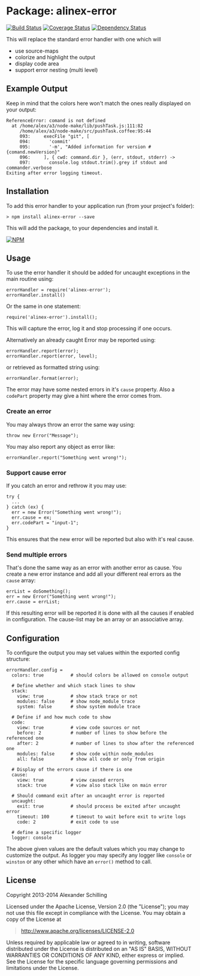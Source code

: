 Package: alinex-error
=================================================

[![Build Status](https://travis-ci.org/alinex/node-error.svg?branch=master)](https://travis-ci.org/alinex/node-error)
[![Coverage Status](https://coveralls.io/repos/alinex/node-error/badge.png?branch=master)](https://coveralls.io/r/alinex/node-error?branch=master)
[![Dependency Status](https://gemnasium.com/alinex/node-error.png)](https://gemnasium.com/alinex/node-error)

This will replace the standard error handler with one which will

* use source-maps
* colorize and highlight the output
* display code area
* support error nesting (multi level)


Example Output
-------------------------------------------------

Keep in mind that the colors here won't match the ones really displayed on your
output:

    ReferenceError: comand is not defined
      at /home/alex/a3/node-make/lib/pushTask.js:111:82
         /home/alex/a3/node-make/src/pushTask.coffee:95:44
         093:     execFile "git", [
         094:       'commit'
         095:       '-m', "Added information for version #{comand.newVersion}"
         096:     ], { cwd: command.dir }, (err, stdout, stderr) ->
         097:       console.log stdout.trim().grey if stdout and commander.verbose
    Exiting after error logging timeout.


Installation
-------------------------------------------------

To add this error handler to your application run (from your project's folder):

    > npm install alinex-error --save

This will add the package, to your dependencies and install it.

[![NPM](https://nodei.co/npm/alinex-error.png?downloads=true&stars=true)](https://nodei.co/npm/alinex-error/)


Usage
-------------------------------------------------

To use the error handler it should be added for uncaught exceptions in the
main routine using:

    errorHandler = require('alinex-error');
    errorHandler.install()

Or the same in one statement:

    require('alinex-error').install();

This will capture the error, log it and stop processing if one occurs.

Alternatively an already caught Error may be reported using:

    errorHandler.report(error);
    errorHandler.report(error, level);

or retrieved as formatted string using:

    errorHandler.format(error);

The error may have some nested errors in it's `cause` property. Also a
`codePart` property may give a hint where the error comes from.

### Create an error

You may always throw an error the same way using:

    throw new Error("Message");

You may also report any object as error like:

    errorHandler.report("Something went wrong!");

### Support cause error

If you catch an error and rethrow it you may use:

    try {
      ...
    } catch (ex) {
      err = new Error("Something went wrong!");
      err.cause = ex;
      err.codePart = "input-1";
    }

This ensures that the new error will be reported but also with it's real cause.

### Send multiple errors

That's done the same way as an error with another error as cause. You create a
new error instance and add all your different real errors as the `cause` array:

    errList = doSomething();
    err = new Error("Something went wrong!");
    err.cause = errList;

If this resulting error will be reported it is done with all the causes if
enabled in configuration. The cause-list may be an array or an associative
array.


Configuration
-------------------------------------------------

To configure the output you may set values within the exported config
structure:

    errorHandler.config =
      colors: true          # should colors be allowed on console output

      # Define whether and which stack lines to show
      stack:
        view: true          # show stack trace or not
        modules: false      # show node_module trace
        system: false       # show system module trace

      # Define if and how much code to show
      code:
        view: true          # view code sources or not
        before: 2           # number of lines to show before the referenced one
        after: 2            # number of lines to show after the referenced one
        modules: false      # show code within node_modules
        all: false          # show all code or only from origin

      # Display of the errors cause if there is one
      cause:
        view: true          # view caused errors
        stack: true         # view also stack like on main error

      # Should command exit after an uncaught error is reported
      uncaught:
        exit: true          # should process be exited after uncaught error
        timeout: 100        # timeout to wait before exit to write logs
        code: 2             # exit code to use

      # define a specific logger
      logger: console

The above given values are the default values which you may change to customize
the output. As logger you may specify any logger like `console` or `winston` or
any other which have an `error()` method to call.


License
-------------------------------------------------

Copyright 2013-2014 Alexander Schilling

Licensed under the Apache License, Version 2.0 (the "License");
you may not use this file except in compliance with the License.
You may obtain a copy of the License at

>  <http://www.apache.org/licenses/LICENSE-2.0>

Unless required by applicable law or agreed to in writing, software
distributed under the License is distributed on an "AS IS" BASIS,
WITHOUT WARRANTIES OR CONDITIONS OF ANY KIND, either express or implied.
See the License for the specific language governing permissions and
limitations under the License.
